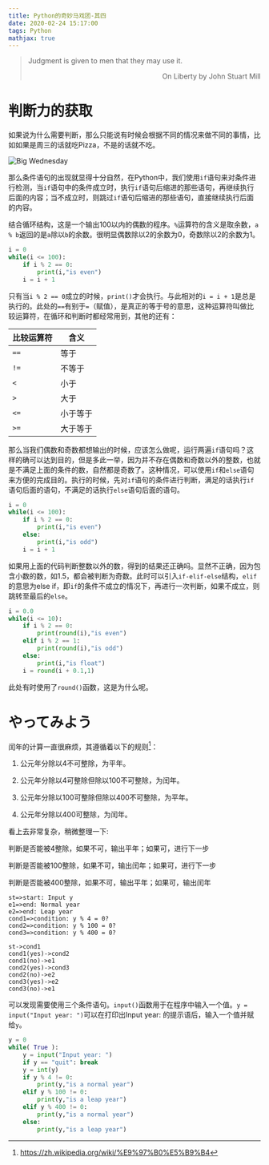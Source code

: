 ```yaml
---
title: Python的奇妙马戏团-其四
date: 2020-02-24 15:17:00
tags: Python
mathjax: true
---
```


> Judgment is given to men that they may use it.    
>
> <p align="right">On Liberty by John Stuart Mill</p>

# 判断力的获取

如果说为什么需要判断，那么只能说有时候会根据不同的情况来做不同的事情，比如如果是周三的话就吃Pizza，不是的话就不吃。

![Big Wednesday](https://eepq3a.bn.files.1drv.com/y4mnirfxR9StAbnFXknikr-jY8cQQm_vJuiR_1HjYs2j0tU1m0xxpPyTqTSUaSBrFQ94XecqZx5blUObatD21AohxUODQaOD6ZJw59jAWPMSxYnuXuuqwPf31JgcRbr3FVzXXE3g41pTqTPpSO8V7RuibyBTNdcY73xh1ybENkC3Xv0gVwvmu1cwJXqCTFqFM3PvtJxjka1cuWZR385kgfdWQ?width=501&height=281&cropmode=none)

那么条件语句的出现就显得十分自然，在Python中，我们使用`if`语句来对条件进行检测，当`if`语句中的条件成立时，执行`if`语句后缩进的那些语句，再继续执行后面的内容；当不成立时，则跳过`if`语句后缩进的那些语句，直接继续执行后面的内容。

结合循环结构，这是一个输出100以内的偶数的程序。`%`运算符的含义是取余数，`a % b`返回的是`a`除以`b`的余数。很明显偶数除以2的余数为0，奇数除以2的余数为1。

```python
i = 0
while(i <= 100):
    if i % 2 == 0:
        print(i,"is even")
    i = i + 1
```

只有当`i % 2 == 0`成立的时候，`print()`才会执行。与此相对的`i = i + 1`是总是执行的。此处的`==`有别于`=`（赋值），是真正的等于号的意思，这种运算符叫做比较运算符，在循环和判断时都经常用到，其他的还有：

| 比较运算符 | 含义     |
| ---------- | -------- |
| `==`       | 等于     |
| `!=`       | 不等于   |
| `<`        | 小于     |
| `>`        | 大于     |
| `<=`       | 小于等于 |
| `>=`       | 大于等于 |

那么当我们偶数和奇数都想输出的时候，应该怎么做呢，运行两遍`if`语句吗？这样的确可以达到目的，但是多此一举，因为并不存在偶数和奇数以外的整数，也就是不满足上面的条件的数，自然都是奇数了。这种情况，可以使用`if`和`else`语句来方便的完成目的。执行的时候，先对`if`语句的条件进行判断，满足的话执行`if`语句后面的语句，不满足的话执行`else`语句后面的语句。

```python
i = 0
while(i <= 100):
    if i % 2 == 0:
        print(i,"is even")
    else:
        print(i,"is odd")
    i = i + 1
```

如果用上面的代码判断整数以外的数，得到的结果还正确吗。显然不正确，因为包含小数的数，如1.5，都会被判断为奇数。此时可以引入`if-elif-else`结构，`elif`的意思为else if，即`if`的条件不成立的情况下，再进行一次判断，如果不成立，则跳转至最后的`else`。

```python
i = 0.0
while(i <= 10):
    if i % 2 == 0:
        print(round(i),"is even")
    elif i % 2 == 1:
        print(round(i),"is odd")
    else:
        print(i,"is float")
    i = round(i + 0.1,1)
```

此处有时使用了`round()`函数，这是为什么呢。

# やってみよう

 闰年的计算一直很麻烦，其遵循着以下的规则[^1]：

1. 公元年分除以4不可整除，为平年。

2. 公元年分除以4可整除但除以100不可整除，为闰年。

3. 公元年分除以100可整除但除以400不可整除，为平年。

4. 公元年分除以400可整除，为闰年。  

看上去非常复杂，稍微整理一下:

判断是否能被4整除，如果不可，输出平年；如果可，进行下一步

判断是否能被100整除，如果不可，输出闰年；如果可，进行下一步

判断是否能被400整除，如果不可，输出平年；如果可，输出闰年

```flow
st=>start: Input y
e1=>end: Normal year
e2=>end: Leap year
cond1=>condition: y % 4 = 0?
cond2=>condition: y % 100 = 0? 
cond3=>condition: y % 400 = 0?

st->cond1
cond1(yes)->cond2
cond1(no)->e1
cond2(yes)->cond3
cond2(no)->e2
cond3(yes)->e2
cond3(no)->e1
```

可以发现需要使用三个条件语句。`input()`函数用于在程序中输入一个值。`y = input("Input year: ")`可以在打印出Input year: 的提示语后，输入一个值并赋给`y`。

```python
y = 0
while( True ):
    y = input("Input year: ")
    if y == "quit": break
    y = int(y)
    if y % 4 != 0:
        print(y,"is a normal year")
    elif y % 100 != 0:
        print(y,"is a leap year")
    elif y % 400 != 0:
        print(y,"is a normal year")
    else:
        print(y,"is a leap year")
```


[^1]: https://zh.wikipedia.org/wiki/%E9%97%B0%E5%B9%B4

